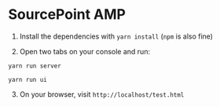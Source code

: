 # SourcePoint **AMP**

1. Install the dependencies with `yarn install` (`npm` is also fine)

2. Open two tabs on your console and run:
```
yarn run server
```
```
yarn run ui
```

3. On your browser, visit `http://localhost/test.html`
